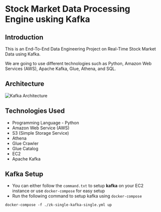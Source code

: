 # Stock Market Data Processing Engine usking Kafka

## Introduction
This is an End-To-End Data Engineering Project on Real-Time Stock Market Data using Kafka.

We are going to use different technologies such as Python, Amazon Web Services (AWS), Apache Kafka, Glue, Athena, and SQL.

## Architecture
![Kafka Architecture](https://user-images.githubusercontent.com/98258627/215194263-044c3f1c-52c7-4c82-8298-ab84a30984cb.jpg)


## Technologies Used
- Programming Language - Python
- Amazon Web Service (AWS)
- S3 (Simple Storage Service)
- Athena
- Glue Crawler
- Glue Catalog
- EC2
- Apache Kafka

## Kafka Setup

- You can either follow the `command.txt` to setup **kafka** on your EC2 instance or use `docker-compose` for easy setup
- Run the following command to setup kafka using `docker-compose`
```
docker-compose -f ./zk-single-kafka-single.yml up 
```
